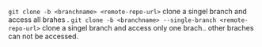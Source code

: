 `git clone -b <branchname> <remote-repo-url>` clone a singel branch and access all brahes .
`git clone -b <branchname> --single-branch <remote-repo-url>` clone a singel branch and access only one brach.. other braches can not be accessed.
